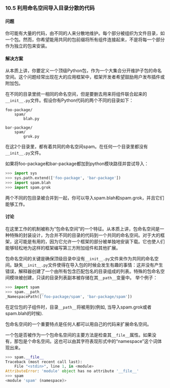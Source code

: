 ### 10.5 利用命名空间导入目录分散的代码

#### 问题

你可能有大量的代码，由不同的人来分散地维护。每个部分被组织为文件目录，如一个包。然而，你希望能用共同的包前缀将所有组件连接起来，不是将每一个部分作为独立的包来安装。

#### 解决方案

从本质上讲，你要定义一个顶级Python包，作为一个大集合分开维护子包的命名空间。这个问题经常出现在大的应用框架中，框架开发者希望鼓励用户发布插件或附加包。

在不同的目录里统一相同的命名空间，但是要删去用来将组件联合起来的`__init__.py`文件。假设你有Python代码的两个不同的目录如下：

```shell
foo-package/
    spam/
        blah.py

bar-package/
    spam/
        grok.py
```

在这2个目录里，都有着共同的命名空间spam。在任何一个目录里都没有`__init__.py`文件。

如果将foo-package和bar-package都加到python模块路径并尝试导入：

```python
>>> import sys
>>> sys.path.extend(['foo-package', 'bar-package'])
>>> import spam.blah
>>> import spam.grok
```

两个不同的包目录被合并到一起，你可以导入spam.blah和spam.grok，并且它们能够工作。

#### 讨论

在这里工作的机制被称为“包命名空间”的一个特征。从本质上讲，包命名空间是一种特殊的封装设计，为合并不同的目录的代码到一个共同的命名空间。对于大的框架，这可能是有用的，因为它允许一个框架的部分被单独地安装下载。它也使人们能够轻松地为这样的框架编写第三方附加组件和其他扩展。

包命名空间的关键是确保顶级目录中没有`__init__.py`文件来作为共同的命名空间。缺失`__init__.py`文件使得在导入包的时候会发生有趣的事情：这并没有产生错误，解释器创建了一个由所有包含匹配包名的目录组成的列表。特殊的包命名空间模块被创建，只读的目录列表副本被存储在其`__path__`变量中。 举个例子：

```python
>>> import spam
>>> spam.__path__
_NamespacePath(['foo-package/spam', 'bar-package/spam'])
```

在定位包的子组件时，目录`__path__`将被用到(例如, 当导入spam.grok或者spam.blah的时候).

包命名空间的一个重要特点是任何人都可以用自己的代码来扩展命名空间。

一个包是否被作为一个包命名空间的主要方法是检查其`__file__`属性。如果没有，那包是个命名空间。这也可以由其字符表现形式中的“namespace”这个词体现出来。

```python
>>> spam.__file__
Traceback (most recent call last):
    File "<stdin>", line 1, in <module>
AttributeError: 'module' object has no attribute '__file__'
>>> spam
<module 'spam' (namespace)>
```

